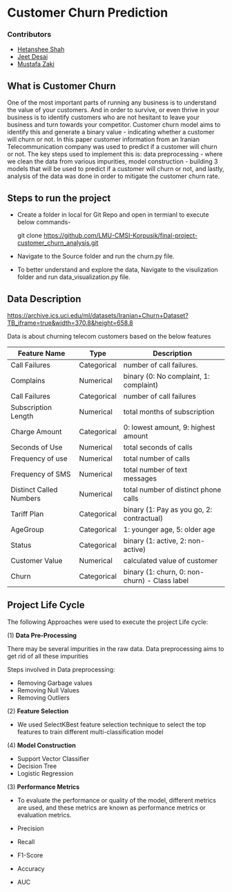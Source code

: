 # Customer Churn Prediction

### Contributors

* [Hetanshee Shah](https://github.com/hetanshee)
* [Jeet Desai](https://github.com/JEETDESAI25)
* [Mustafa Zaki](https://github.com/mustafazaki98)



## What is Customer Churn

One of the most important parts of running any business is to understand the value of your customers. And in order to survive, or even thrive in your business is to identify customers who are not hesitant to leave your business and turn towards your competitor. Customer churn model aims to identify this and generate a binary value - indicating whether a customer will churn or not. In this paper customer information from an Iranian Telecommunication company was used to predict if a customer will churn or not. The key steps used to implement this is: data preprocessing - where we clean the data from various impurities, model construction - building 3 models that will be used to predict if a customer will churn or not, and lastly, analysis of the data was done in order to mitigate the customer churn rate.


## Steps to run the project

* Create a folder in local for Git Repo and open in termianl to execute below commands-
  
  git clone https://github.com/LMU-CMSI-Korpusik/final-project-customer_churn_analysis.git

* Navigate to the Source folder and run the churn.py file.
* To better understand and explore the data, Navigate to the visulization folder and run data_visualization.py file.


## Data Description

https://archive.ics.uci.edu/ml/datasets/Iranian+Churn+Dataset?TB_iframe=true&width=370.8&height=658.8

Data is about churning telecom customers based on the below features

| Feature Name           |     Type       | Description                                   | 
| -----------------------|----------------| ----------------------------------------------|
| Call Failures          |  Categorical   | number of call failures.                      |
| Complains              |  Numerical     | binary (0: No complaint, 1: complaint)        |
| Call Failures          |  Categorical   | number of call failures                       |
| Subscription Length    |  Numerical     | total months of subscription                  |
|  Charge Amount         |  Categorical   | 0: lowest amount, 9: highest amount           |
| Seconds of Use         |  Numerical     | total seconds of calls                        |
| Frequency of use       |  Numerical     | total number of calls                         |
| Frequency of SMS       |  Numerical     | total number of text messages                 |
| Distinct Called Numbers|  Numerical     | total number of distinct phone calls          |
| Tariff Plan            |  Categorical   | binary (1: Pay as you go, 2: contractual)     |
| AgeGroup               |  Categorical   | 1: younger age, 5: older age                  |
| Status                 |  Categorical   | binary (1: active, 2: non-active)             |
| Customer Value         |  Numerical     | calculated value of customer                  |
| Churn                  |  Categorical   | binary (1: churn, 0: non-churn) - Class label |

## Project Life Cycle
The following Approaches were used to execute the project Life cycle:

(1) **Data Pre-Processing**

There may be several impurities in the raw data. Data preprocessing aims to get rid of all these impurities

 Steps involved in Data preprocessing:
 * Removing Garbage values
 * Removing Null Values
 * Removing Outliers

 (2) **Feature Selection**
 * We used SelectKBest feature selection technique to select the top features to train different multi-classification model

(4) **Model Construction**
* Support Vector Classifier 
* Decision Tree
* Logistic Regression

 (3) **Performance Metrics**
 * To evaluate the performance or quality of the model, different metrics are used, and these metrics are known as performance metrics or evaluation metrics.

* Precision 
* Recall
* F1-Score
* Accuracy 
* AUC



